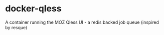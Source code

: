 # docker-qless
A container running the MOZ Qless UI - a redis backed job queue (inspired by resque)
